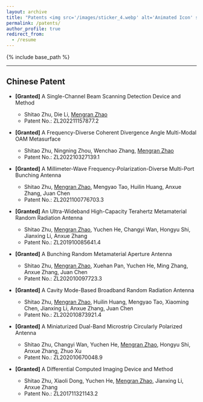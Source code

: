 ```yaml
---
layout: archive
title: "Patents <img src='/images/sticker_4.webp' alt='Animated Icon' style='width: 50px; height: auto;' />"
permalink: /patents/
author_profile: true
redirect_from:
  - /resume
---
```


{% include base_path %}

------

Chinese Patent
------
* <b>[Granted]</b> A Single-Channel Beam Scanning Detection Device and Method
  * Shitao Zhu, Die Li, <u>Mengran Zhao</u>
  * Patent No.: ZL202211157877.2

* <b>[Granted]</b> A Frequency-Diverse Coherent Divergence Angle Multi-Modal OAM Metasurface
  * Shitao Zhu, Ningning Zhou, Wenchao Zhang, <u>Mengran Zhao</u>
  * Patent No.: ZL202210327139.1

* <b>[Granted]</b> A Millimeter-Wave Frequency-Polarization-Diverse Multi-Port Bunching Antenna
  * Shitao Zhu, <u>Mengran Zhao</u>, Mengyao Tao, Huilin Huang, Anxue Zhang, Juan Chen
  * Patent No.: ZL2021100776703.3

* <b>[Granted]</b> An Ultra-Wideband High-Capacity Terahertz Metamaterial Random Radiation Antenna
  * Shitao Zhu, <u>Mengran Zhao</u>, Yuchen He, Changyi Wan, Hongyu Shi, Jianxing Li, Anxue Zhang
  * Patent No.: ZL201910085641.4

* <b>[Granted]</b> A Bunching Random Metamaterial Aperture Antenna
  * Shitao Zhu, <u>Mengran Zhao</u>, Xuehan Pan, Yuchen He, Ming Zhang, Anxue Zhang, Juan Chen
  * Patent No.: ZL202010097723.3

* <b>[Granted]</b> A Cavity Mode-Based Broadband Random Radiation Antenna
  * Shitao Zhu, <u>Mengran Zhao</u>, Huilin Huang, Mengyao Tao, Xiaoming Chen, Jianxing Li, Anxue Zhang, Juan Chen
  * Patent No.: ZL202010873921.4

* <b>[Granted]</b> A Miniaturized Dual-Band Microstrip Circularly Polarized Antenna
  * Shitao Zhu, Changyi Wan, Yuchen He, <u>Mengran Zhao</u>, Hongyu Shi, Anxue Zhang, Zhuo Xu
  * Patent No.: ZL202010670048.9

* <b>[Granted]</b> A Differential Computed Imaging Device and Method
  * Shitao Zhu, Xiaoli Dong, Yuchen He, <u>Mengran Zhao</u>, Jianxing Li, Anxue Zhang
  * Patent No.: ZL201711321143.2
